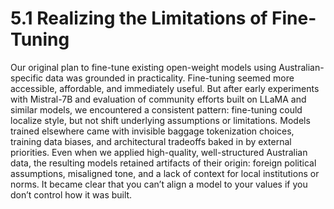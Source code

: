 # 5.1 Realizing the Limitations of Fine-Tuning

Our original plan to fine-tune existing open-weight models using Australian-specific data was grounded in practicality. Fine-tuning seemed more accessible, affordable, and immediately useful. But after early experiments with Mistral-7B and evaluation of community efforts built on LLaMA and similar models, we encountered a consistent pattern: fine-tuning could localize style, but not shift underlying assumptions or limitations.
Models trained elsewhere came with invisible baggage tokenization choices, training data biases, and architectural tradeoffs baked in by external priorities. Even when we applied high-quality, well-structured Australian data, the resulting models retained artifacts of their origin: foreign political assumptions, misaligned tone, and a lack of context for local institutions or norms. It became clear that you can’t align a model to your values if you don’t control how it was built.